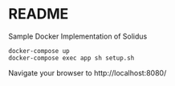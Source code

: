 # README

Sample Docker Implementation of Solidus

    docker-compose up
    docker-compose exec app sh setup.sh

Navigate your browser to http://localhost:8080/
